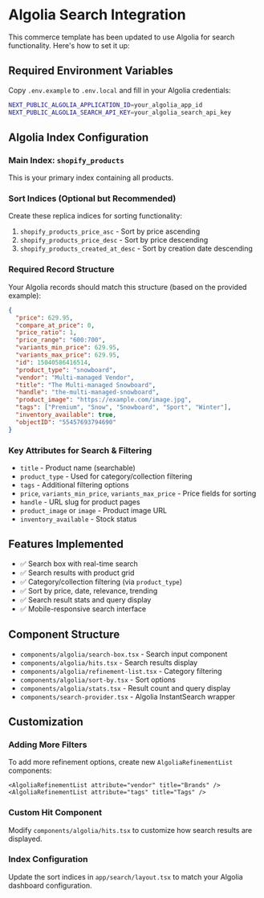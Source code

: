 # Algolia Search Integration

This commerce template has been updated to use Algolia for search functionality. Here's how to set it up:

## Required Environment Variables

Copy `.env.example` to `.env.local` and fill in your Algolia credentials:

```bash
NEXT_PUBLIC_ALGOLIA_APPLICATION_ID=your_algolia_app_id
NEXT_PUBLIC_ALGOLIA_SEARCH_API_KEY=your_algolia_search_api_key
```

## Algolia Index Configuration

### Main Index: `shopify_products`

This is your primary index containing all products. 

### Sort Indices (Optional but Recommended)

Create these replica indices for sorting functionality:

1. `shopify_products_price_asc` - Sort by price ascending
2. `shopify_products_price_desc` - Sort by price descending  
3. `shopify_products_created_at_desc` - Sort by creation date descending

### Required Record Structure

Your Algolia records should match this structure (based on the provided example):

```json
{
  "price": 629.95,
  "compare_at_price": 0,
  "price_ratio": 1,
  "price_range": "600:700",
  "variants_min_price": 629.95,
  "variants_max_price": 629.95,
  "id": 15040586416514,
  "product_type": "snowboard",
  "vendor": "Multi-managed Vendor",
  "title": "The Multi-managed Snowboard",
  "handle": "the-multi-managed-snowboard",
  "product_image": "https://example.com/image.jpg",
  "tags": ["Premium", "Snow", "Snowboard", "Sport", "Winter"],
  "inventory_available": true,
  "objectID": "55457693794690"
}
```

### Key Attributes for Search & Filtering

- `title` - Product name (searchable)
- `product_type` - Used for category/collection filtering
- `tags` - Additional filtering options
- `price`, `variants_min_price`, `variants_max_price` - Price fields for sorting
- `handle` - URL slug for product pages
- `product_image` or `image` - Product image URL
- `inventory_available` - Stock status

## Features Implemented

- ✅ Search box with real-time search
- ✅ Search results with product grid
- ✅ Category/collection filtering (via `product_type`)
- ✅ Sort by price, date, relevance, trending
- ✅ Search result stats and query display
- ✅ Mobile-responsive search interface

## Component Structure

- `components/algolia/search-box.tsx` - Search input component
- `components/algolia/hits.tsx` - Search results display
- `components/algolia/refinement-list.tsx` - Category filtering
- `components/algolia/sort-by.tsx` - Sort options
- `components/algolia/stats.tsx` - Result count and query display
- `components/search-provider.tsx` - Algolia InstantSearch wrapper

## Customization

### Adding More Filters

To add more refinement options, create new `AlgoliaRefinementList` components:

```tsx
<AlgoliaRefinementList attribute="vendor" title="Brands" />
<AlgoliaRefinementList attribute="tags" title="Tags" />
```

### Custom Hit Component

Modify `components/algolia/hits.tsx` to customize how search results are displayed.

### Index Configuration

Update the sort indices in `app/search/layout.tsx` to match your Algolia dashboard configuration. 